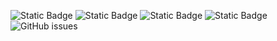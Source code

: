 ![Static Badge](https://img.shields.io/badge/blacklists-60-000000) ![Static Badge](https://img.shields.io/badge/blacklisted-2720508-cc0000) ![Static Badge](https://img.shields.io/badge/whitelisted-2242-00CC00) ![Static Badge](https://img.shields.io/badge/streaming_blacklist-28106-000000) ![GitHub issues](https://img.shields.io/github/issues/fabriziosalmi/blacklists)
